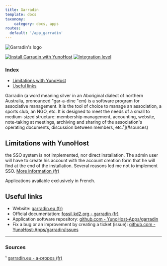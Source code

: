 ```yaml
---
title: Garradin
template: docs
taxonomy:
    category: docs, apps
routes:
  default: '/app_garradin'
---
```


![Garradin's logo](image://garradin_logo.svg?height=80)

[![Install Garradin with YunoHost](https://install-app.yunohost.org/install-with-yunohost.png)](https://install-app.yunohost.org/?app=garradin) [![Integration level](https://dash.yunohost.org/integration/garradin.svg)](https://dash.yunohost.org/appci/app/garradin)

### Index

- [Limitations with YunoHost](#limitations-with-yunohost)
- [Useful links](#useful-links)

Garradin (a word meaning silver in an Aboriginal dialect of northern Australia, pronounced "gar-a-dine "em) is a software program for associative management. It is the tool of choice to manage an association, a sports club, an NGO, etc. It is designed to meet the needs of a small to medium-sized structure: membership management, accounting, website, note-taking at meetings, archiving and sharing of the association's operating documents, discussion between members, etc.¹](#sources)

## Limitations with YunoHost

the SSO system is not implemented, nor direct installation. The admin user will have to create his account with the account creation form that he will find at the end of the installation. Several reasons led me not to implement SSO. [More information (fr)](https://github.com/YunoHost-Apps/garradin_ynh#probl%C3%A8mes--avertissements-)

Applications available exclusively in French.

## Useful links

+ Website: [garradin.eu (fr)](https://garradin.eu)
+ Official documentation: [fossil.kd2.org - garradin (fr)](https://fossil.kd2.org/garradin/wiki?name=Garradin)
+ Application software repository: [github.com - YunoHost-Apps/garradin](https://github.com/YunoHost-Apps/garradin_ynh)
+ Fix a bug or an improvement by creating a ticket (issue): [github.com - YunoHost-Apps/garradin/issues](https://github.com/YunoHost-Apps/garradin_ynh/issues)

------

### Sources

¹ [garradin.eu - a-propos (fr)](https://garradin.eu/a-propos/)
